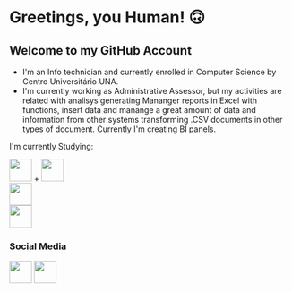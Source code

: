 <!--
**Cacotaku/Cacotaku** is a ✨ _special_ ✨ repository because its `README.md` (this file) appears on your GitHub profile.

Here are some ideas to get you started:

- 🔭 I’m currently working on ...
- 🌱 I’m currently learning ...
- 👯 I’m looking to collaborate on ...
- 🤔 I’m looking for help with ...
- 💬 Ask me about ...
- 📫 How to reach me: ...
- 😄 Pronouns: ...
- ⚡ Fun fact: ...
-->

# Greetings, you Human! :upside_down_face:

## Welcome to my GitHub Account

- I'm an Info technician and currently enrolled in Computer Science by Centro Universitário UNA.
- I'm currently working as Administrative Assessor, but my activities are related with analisys generating Mananger reports in Excel with functions, insert data and manange a great amount of data and information from other systems transforming .CSV documents in other types of document. Currently I'm creating BI panels. 

I'm currently Studying: 

<img loading="lazy" src="https://cdn.jsdelivr.net/gh/devicons/devicon/icons/java/java-original.svg" width="40" height="40"/> +  <img loading="lazy" src="https://images.icon-icons.com/2699/PNG/512/mysql_logo_icon_169941.png" width="40" height="40"/><BR>
<img loading="lazy" src="https://images.icon-icons.com/112/PNG/512/python_18894.png" width="40" height="40"/><BR>
<a href="http://google.com.au/" rel="some text" width="40" height="40"><img loading="lazy" src="https://upload.wikimedia.org/wikipedia/commons/c/cf/New_Power_BI_Logo.svg" width="40" height="40"/></a>

### Social Media
<a href="https://www.linkedin.com/in/paulo-de-tarso-oliveira-20286135/" rel="" width="40" height="40"><img loading="lazy" src="https://upload.wikimedia.org/wikipedia/commons/8/81/LinkedIn_icon.svg" width="40" height="40"/></a> <a href="https://www.w3profile.com/Cacotaku/" rel="some text" width="40" height="40"><img loading="lazy" src="https://upload.wikimedia.org/wikipedia/commons/a/a0/W3Schools_logo.svg" width="40" height="40"/></a>

<!--

Acrescentar imagem em Markdown:

[![My Linkedin Perfil](https://upload.wikimedia.org/wikipedia/commons/8/81/LinkedIn_icon.svg 'My Linkedin Perfil')](https://www.linkedin.com/in/paulo-de-tarso-oliveira-20286135/)

-->

